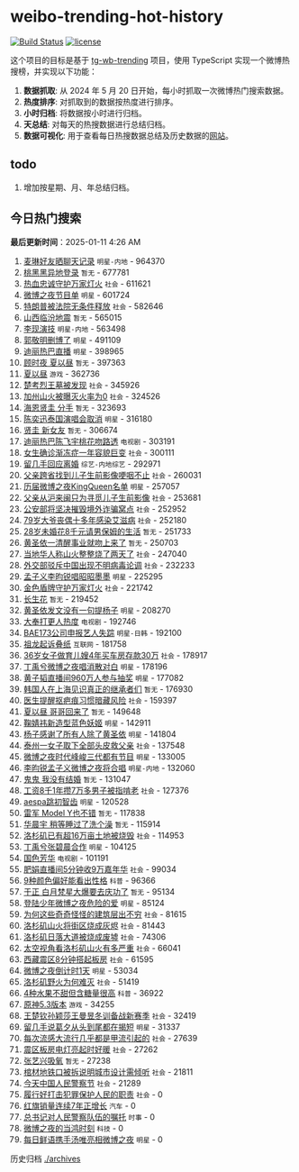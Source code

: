 # weibo-trending-hot-history

[![Build Status](https://github.com/lxw15337674/weibo-trending-hot-history/actions/workflows/nodejs.yml/badge.svg)](https://github.com/lxw15337674/weibo-trending-hot-history/actions)
[![license](https://img.shields.io/github/license/lxw15337674/weibo-trending-hot-history)](https://github.com/lxw15337674/weibo-trending-hot-history/blob/master/LICENSE)


这个项目的目标是基于 [tg-wb-trending](https://github.com/xiadd/tg-wb-trending) 项目，使用 TypeScript 实现一个微博热搜榜，并实现以下功能：

1. **数据抓取**: 从 2024 年 5 月 20 日开始，每小时抓取一次微博热门搜索数据。
2. **热度排序**: 对抓取到的数据按热度进行排序。
3. **小时归档**: 将数据按小时进行归档。
4. **天总结**: 对每天的热搜数据进行总结归档。
5. **数据可视化**: 用于查看每日热搜数据总结及历史数据的[网站](https://weibo-trending-hot-history.vercel.app/)。

## todo

1. 增加按星期、月、年总结归档。



## 今日热门搜索















































































































































































































































































































































































































































































































































































































































































































































































































































































































































































































































































































































































































































































































































































































































































































































































































































































































































































































































































































































































































































































































































































































































































































































































































































































































































































































































































































































































































































































































































































































































































































































































































































































































































































































































































































































































































































































































































































































































































































































































































































































































































































































































































































































































































































































































































































































































































































































































































































































































































































































































































































































































































































































































































































































































































































































<!-- BEGIN -->

**最后更新时间**：2025-01-11 4:26 AM
1. [麦琳好友晒聊天记录](https://m.weibo.cn/search?containerid=100103type%3D1%26t%3D10%26q%3D%23%E9%BA%A6%E7%90%B3%E5%A5%BD%E5%8F%8B%E6%99%92%E8%81%8A%E5%A4%A9%E8%AE%B0%E5%BD%95%23&stream_entry_id=31&isnewpage=1&extparam=seat%3D1%26dgr%3D0%26band_rank%3D1%26pos%3D0%26stream_entry_id%3D31%26c_type%3D31%26lcate%3D5001%26filter_type%3Drealtimehot%26cate%3D5001%26flag%3D2%26realpos%3D1%26q%3D%2523%25E9%25BA%25A6%25E7%2590%25B3%25E5%25A5%25BD%25E5%258F%258B%25E6%2599%2592%25E8%2581%258A%25E5%25A4%25A9%25E8%25AE%25B0%25E5%25BD%2595%2523%26display_time%3D1736526626%26pre_seqid%3D1736526626864063314676) `明星-内地` - 964370
2. [桃黑黑异地登录](https://m.weibo.cn/search?containerid=100103type%3D1%26t%3D10%26q%3D%E6%A1%83%E9%BB%91%E9%BB%91%E5%BC%82%E5%9C%B0%E7%99%BB%E5%BD%95&stream_entry_id=31&isnewpage=1&extparam=seat%3D1%26dgr%3D0%26band_rank%3D2%26pos%3D1%26stream_entry_id%3D31%26c_type%3D31%26lcate%3D5001%26filter_type%3Drealtimehot%26cate%3D5001%26flag%3D1%26realpos%3D2%26q%3D%25E6%25A1%2583%25E9%25BB%2591%25E9%25BB%2591%25E5%25BC%2582%25E5%259C%25B0%25E7%2599%25BB%25E5%25BD%2595%26display_time%3D1736526626%26pre_seqid%3D1736526626864063314676) `暂无` - 677781
3. [热血忠诚守护万家灯火](https://m.weibo.cn/search?containerid=100103type%3D1%26t%3D10%26q%3D%23%E7%83%AD%E8%A1%80%E5%BF%A0%E8%AF%9A%E5%AE%88%E6%8A%A4%E4%B8%87%E5%AE%B6%E7%81%AF%E7%81%AB%23&stream_entry_id=31&isnewpage=1&extparam=seat%3D1%26dgr%3D0%26band_rank%3D3%26pos%3D2%26stream_entry_id%3D31%26c_type%3D31%26lcate%3D5001%26filter_type%3Drealtimehot%26cate%3D5001%26flag%3D0%26realpos%3D3%26q%3D%2523%25E7%2583%25AD%25E8%25A1%2580%25E5%25BF%25A0%25E8%25AF%259A%25E5%25AE%2588%25E6%258A%25A4%25E4%25B8%2587%25E5%25AE%25B6%25E7%2581%25AF%25E7%2581%25AB%2523%26display_time%3D1736526626%26pre_seqid%3D1736526626864063314676) `社会` - 611621
4. [微博之夜节目单](https://m.weibo.cn/search?containerid=100103type%3D1%26t%3D10%26q%3D%23%E5%BE%AE%E5%8D%9A%E4%B9%8B%E5%A4%9C%E8%8A%82%E7%9B%AE%E5%8D%95%23&stream_entry_id=31&isnewpage=1&extparam=seat%3D1%26dgr%3D0%26band_rank%3D4%26pos%3D3%26stream_entry_id%3D31%26c_type%3D31%26lcate%3D5001%26filter_type%3Drealtimehot%26cate%3D5001%26flag%3D2%26realpos%3D4%26q%3D%2523%25E5%25BE%25AE%25E5%258D%259A%25E4%25B9%258B%25E5%25A4%259C%25E8%258A%2582%25E7%259B%25AE%25E5%258D%2595%2523%26display_time%3D1736526626%26pre_seqid%3D1736526626864063314676) `明星` - 601724
5. [特朗普被法院无条件释放](https://m.weibo.cn/search?containerid=100103type%3D1%26t%3D10%26q%3D%23%E7%89%B9%E6%9C%97%E6%99%AE%E8%A2%AB%E6%B3%95%E9%99%A2%E6%97%A0%E6%9D%A1%E4%BB%B6%E9%87%8A%E6%94%BE%23&stream_entry_id=31&isnewpage=1&extparam=seat%3D1%26dgr%3D0%26band_rank%3D5%26pos%3D4%26stream_entry_id%3D31%26c_type%3D31%26lcate%3D5001%26filter_type%3Drealtimehot%26cate%3D5001%26flag%3D1%26realpos%3D5%26q%3D%2523%25E7%2589%25B9%25E6%259C%2597%25E6%2599%25AE%25E8%25A2%25AB%25E6%25B3%2595%25E9%2599%25A2%25E6%2597%25A0%25E6%259D%25A1%25E4%25BB%25B6%25E9%2587%258A%25E6%2594%25BE%2523%26display_time%3D1736526626%26pre_seqid%3D1736526626864063314676) `社会` - 582646
6. [山西临汾地震](https://m.weibo.cn/search?containerid=100103type%3D1%26t%3D10%26q%3D%23%E5%B1%B1%E8%A5%BF%E4%B8%B4%E6%B1%BE%E5%9C%B0%E9%9C%87%23&stream_entry_id=31&isnewpage=1&extparam=seat%3D1%26dgr%3D0%26band_rank%3D6%26pos%3D5%26stream_entry_id%3D31%26c_type%3D31%26lcate%3D5001%26filter_type%3Drealtimehot%26cate%3D5001%26flag%3D2%26realpos%3D6%26q%3D%2523%25E5%25B1%25B1%25E8%25A5%25BF%25E4%25B8%25B4%25E6%25B1%25BE%25E5%259C%25B0%25E9%259C%2587%2523%26display_time%3D1736526626%26pre_seqid%3D1736526626864063314676) `暂无` - 565015
7. [李现演技](https://m.weibo.cn/search?containerid=100103type%3D1%26t%3D10%26q%3D%E6%9D%8E%E7%8E%B0%E6%BC%94%E6%8A%80&stream_entry_id=31&isnewpage=1&extparam=seat%3D1%26dgr%3D0%26band_rank%3D7%26pos%3D7%26stream_entry_id%3D31%26c_type%3D31%26lcate%3D5001%26filter_type%3Drealtimehot%26cate%3D5001%26flag%3D1%26realpos%3D7%26q%3D%25E6%259D%258E%25E7%258E%25B0%25E6%25BC%2594%25E6%258A%2580%26display_time%3D1736526626%26pre_seqid%3D1736526626864063314676) `明星-内地` - 563498
8. [郭敬明删博了](https://m.weibo.cn/search?containerid=100103type%3D1%26t%3D10%26q%3D%23%E9%83%AD%E6%95%AC%E6%98%8E%E5%88%A0%E5%8D%9A%E4%BA%86%23&stream_entry_id=31&isnewpage=1&extparam=seat%3D1%26dgr%3D0%26band_rank%3D8%26pos%3D8%26stream_entry_id%3D31%26c_type%3D31%26lcate%3D5001%26filter_type%3Drealtimehot%26cate%3D5001%26flag%3D2%26realpos%3D8%26q%3D%2523%25E9%2583%25AD%25E6%2595%25AC%25E6%2598%258E%25E5%2588%25A0%25E5%258D%259A%25E4%25BA%2586%2523%26display_time%3D1736526626%26pre_seqid%3D1736526626864063314676) `明星` - 491109
9. [迪丽热巴直播](https://m.weibo.cn/search?containerid=100103type%3D1%26t%3D10%26q%3D%23%E8%BF%AA%E4%B8%BD%E7%83%AD%E5%B7%B4%E7%9B%B4%E6%92%AD%23&stream_entry_id=31&isnewpage=1&extparam=seat%3D1%26dgr%3D0%26band_rank%3D23%26pos%3D23%26stream_entry_id%3D31%26c_type%3D31%26lcate%3D5001%26filter_type%3Drealtimehot%26cate%3D5001%26flag%3D1%26realpos%3D23%26q%3D%2523%25E8%25BF%25AA%25E4%25B8%25BD%25E7%2583%25AD%25E5%25B7%25B4%25E7%259B%25B4%25E6%2592%25AD%2523%26display_time%3D1736526626%26pre_seqid%3D1736526626864063314676) `明星` - 398965
10. [顾时夜 夏以昼](https://m.weibo.cn/search?containerid=100103type%3D1%26t%3D10%26q%3D%E9%A1%BE%E6%97%B6%E5%A4%9C+%E5%A4%8F%E4%BB%A5%E6%98%BC&stream_entry_id=31&isnewpage=1&extparam=seat%3D1%26dgr%3D0%26band_rank%3D9%26pos%3D9%26stream_entry_id%3D31%26c_type%3D31%26lcate%3D5001%26filter_type%3Drealtimehot%26cate%3D5001%26flag%3D1%26realpos%3D9%26q%3D%25E9%25A1%25BE%25E6%2597%25B6%25E5%25A4%259C%2520%25E5%25A4%258F%25E4%25BB%25A5%25E6%2598%25BC%26display_time%3D1736526626%26pre_seqid%3D1736526626864063314676) `暂无` - 397363
11. [夏以昼](https://m.weibo.cn/search?containerid=100103type%3D1%26t%3D10%26q%3D%E5%A4%8F%E4%BB%A5%E6%98%BC&stream_entry_id=31&isnewpage=1&extparam=seat%3D1%26dgr%3D0%26stream_entry_id%3D31%26flag%3D1%26filter_type%3Drealtimehot%26band_rank%3D9%26realpos%3D9%26lcate%3D5001%26c_type%3D31%26cate%3D5001%26pos%3D8%26q%3D%25E5%25A4%258F%25E4%25BB%25A5%25E6%2598%25BC%26display_time%3D1736529684%26pre_seqid%3D1736529684160063011011) `游戏` - 362736
12. [楚考烈王墓被发现](https://m.weibo.cn/search?containerid=100103type%3D1%26t%3D10%26q%3D%23%E6%A5%9A%E8%80%83%E7%83%88%E7%8E%8B%E5%A2%93%E8%A2%AB%E5%8F%91%E7%8E%B0%23&stream_entry_id=31&isnewpage=1&extparam=seat%3D1%26dgr%3D0%26stream_entry_id%3D31%26flag%3D1%26filter_type%3Drealtimehot%26band_rank%3D5%26realpos%3D5%26lcate%3D5001%26c_type%3D31%26cate%3D5001%26pos%3D4%26q%3D%2523%25E6%25A5%259A%25E8%2580%2583%25E7%2583%2588%25E7%258E%258B%25E5%25A2%2593%25E8%25A2%25AB%25E5%258F%2591%25E7%258E%25B0%2523%26display_time%3D1736529684%26pre_seqid%3D1736529684160063011011) `社会` - 345926
13. [加州山火被曝灭火率为0](https://m.weibo.cn/search?containerid=100103type%3D1%26t%3D10%26q%3D%23%E5%8A%A0%E5%B7%9E%E5%B1%B1%E7%81%AB%E8%A2%AB%E6%9B%9D%E7%81%AD%E7%81%AB%E7%8E%87%E4%B8%BA0%23&stream_entry_id=31&isnewpage=1&extparam=seat%3D1%26dgr%3D0%26band_rank%3D10%26pos%3D10%26stream_entry_id%3D31%26c_type%3D31%26lcate%3D5001%26filter_type%3Drealtimehot%26cate%3D5001%26flag%3D0%26realpos%3D10%26q%3D%2523%25E5%258A%25A0%25E5%25B7%259E%25E5%25B1%25B1%25E7%2581%25AB%25E8%25A2%25AB%25E6%259B%259D%25E7%2581%25AD%25E7%2581%25AB%25E7%258E%2587%25E4%25B8%25BA0%2523%26display_time%3D1736526626%26pre_seqid%3D1736526626864063314676) `社会` - 324526
14. [海恩贤圭 分手](https://m.weibo.cn/search?containerid=100103type%3D1%26t%3D10%26q%3D%E6%B5%B7%E6%81%A9%E8%B4%A4%E5%9C%AD+%E5%88%86%E6%89%8B&stream_entry_id=31&isnewpage=1&extparam=seat%3D1%26dgr%3D0%26band_rank%3D11%26pos%3D11%26stream_entry_id%3D31%26c_type%3D31%26lcate%3D5001%26filter_type%3Drealtimehot%26cate%3D5001%26flag%3D0%26realpos%3D11%26q%3D%25E6%25B5%25B7%25E6%2581%25A9%25E8%25B4%25A4%25E5%259C%25AD%2520%25E5%2588%2586%25E6%2589%258B%26display_time%3D1736526626%26pre_seqid%3D1736526626864063314676) `暂无` - 323693
15. [陈奕迅泰国演唱会取消](https://m.weibo.cn/search?containerid=100103type%3D1%26t%3D10%26q%3D%23%E9%99%88%E5%A5%95%E8%BF%85%E6%B3%B0%E5%9B%BD%E6%BC%94%E5%94%B1%E4%BC%9A%E5%8F%96%E6%B6%88%23&stream_entry_id=31&isnewpage=1&extparam=seat%3D1%26dgr%3D0%26band_rank%3D12%26pos%3D12%26stream_entry_id%3D31%26c_type%3D31%26lcate%3D5001%26filter_type%3Drealtimehot%26cate%3D5001%26flag%3D0%26realpos%3D12%26q%3D%2523%25E9%2599%2588%25E5%25A5%2595%25E8%25BF%2585%25E6%25B3%25B0%25E5%259B%25BD%25E6%25BC%2594%25E5%2594%25B1%25E4%25BC%259A%25E5%258F%2596%25E6%25B6%2588%2523%26display_time%3D1736526626%26pre_seqid%3D1736526626864063314676) `明星` - 316180
16. [贤圭 新女友](https://m.weibo.cn/search?containerid=100103type%3D1%26t%3D10%26q%3D%E8%B4%A4%E5%9C%AD+%E6%96%B0%E5%A5%B3%E5%8F%8B&stream_entry_id=31&isnewpage=1&extparam=seat%3D1%26dgr%3D0%26band_rank%3D13%26pos%3D13%26stream_entry_id%3D31%26c_type%3D31%26lcate%3D5001%26filter_type%3Drealtimehot%26cate%3D5001%26flag%3D0%26realpos%3D13%26q%3D%25E8%25B4%25A4%25E5%259C%25AD%2520%25E6%2596%25B0%25E5%25A5%25B3%25E5%258F%258B%26display_time%3D1736526626%26pre_seqid%3D1736526626864063314676) `暂无` - 306674
17. [迪丽热巴陈飞宇桃花吻路透](https://m.weibo.cn/search?containerid=100103type%3D1%26t%3D10%26q%3D%23%E8%BF%AA%E4%B8%BD%E7%83%AD%E5%B7%B4%E9%99%88%E9%A3%9E%E5%AE%87%E6%A1%83%E8%8A%B1%E5%90%BB%E8%B7%AF%E9%80%8F%23&stream_entry_id=31&isnewpage=1&extparam=seat%3D1%26dgr%3D0%26band_rank%3D14%26pos%3D14%26stream_entry_id%3D31%26c_type%3D31%26lcate%3D5001%26filter_type%3Drealtimehot%26cate%3D5001%26flag%3D1%26realpos%3D14%26q%3D%2523%25E8%25BF%25AA%25E4%25B8%25BD%25E7%2583%25AD%25E5%25B7%25B4%25E9%2599%2588%25E9%25A3%259E%25E5%25AE%2587%25E6%25A1%2583%25E8%258A%25B1%25E5%2590%25BB%25E8%25B7%25AF%25E9%2580%258F%2523%26display_time%3D1736526626%26pre_seqid%3D1736526626864063314676) `电视剧` - 303191
18. [女生确诊渐冻症一年容貌巨变](https://m.weibo.cn/search?containerid=100103type%3D1%26t%3D10%26q%3D%23%E5%A5%B3%E7%94%9F%E7%A1%AE%E8%AF%8A%E6%B8%90%E5%86%BB%E7%97%87%E4%B8%80%E5%B9%B4%E5%AE%B9%E8%B2%8C%E5%B7%A8%E5%8F%98%23&stream_entry_id=31&isnewpage=1&extparam=seat%3D1%26dgr%3D0%26band_rank%3D15%26pos%3D15%26stream_entry_id%3D31%26c_type%3D31%26lcate%3D5001%26filter_type%3Drealtimehot%26cate%3D5001%26flag%3D0%26realpos%3D15%26q%3D%2523%25E5%25A5%25B3%25E7%2594%259F%25E7%25A1%25AE%25E8%25AF%258A%25E6%25B8%2590%25E5%2586%25BB%25E7%2597%2587%25E4%25B8%2580%25E5%25B9%25B4%25E5%25AE%25B9%25E8%25B2%258C%25E5%25B7%25A8%25E5%258F%2598%2523%26display_time%3D1736526626%26pre_seqid%3D1736526626864063314676) `社会` - 300111
19. [留几手回应离婚](https://m.weibo.cn/search?containerid=100103type%3D1%26t%3D10%26q%3D%23%E7%95%99%E5%87%A0%E6%89%8B%E5%9B%9E%E5%BA%94%E7%A6%BB%E5%A9%9A%23&stream_entry_id=31&isnewpage=1&extparam=seat%3D1%26dgr%3D0%26band_rank%3D16%26pos%3D16%26stream_entry_id%3D31%26c_type%3D31%26lcate%3D5001%26filter_type%3Drealtimehot%26cate%3D5001%26flag%3D2%26realpos%3D16%26q%3D%2523%25E7%2595%2599%25E5%2587%25A0%25E6%2589%258B%25E5%259B%259E%25E5%25BA%2594%25E7%25A6%25BB%25E5%25A9%259A%2523%26display_time%3D1736526626%26pre_seqid%3D1736526626864063314676) `综艺-内地综艺` - 292971
20. [父亲跨省找到儿子生前影像哽咽不止](https://m.weibo.cn/search?containerid=100103type%3D1%26t%3D10%26q%3D%23%E7%88%B6%E4%BA%B2%E8%B7%A8%E7%9C%81%E6%89%BE%E5%88%B0%E5%84%BF%E5%AD%90%E7%94%9F%E5%89%8D%E5%BD%B1%E5%83%8F%E5%93%BD%E5%92%BD%E4%B8%8D%E6%AD%A2%23&stream_entry_id=31&isnewpage=1&extparam=seat%3D1%26dgr%3D0%26band_rank%3D17%26pos%3D17%26stream_entry_id%3D31%26c_type%3D31%26lcate%3D5001%26filter_type%3Drealtimehot%26cate%3D5001%26flag%3D0%26realpos%3D17%26q%3D%2523%25E7%2588%25B6%25E4%25BA%25B2%25E8%25B7%25A8%25E7%259C%2581%25E6%2589%25BE%25E5%2588%25B0%25E5%2584%25BF%25E5%25AD%2590%25E7%2594%259F%25E5%2589%258D%25E5%25BD%25B1%25E5%2583%258F%25E5%2593%25BD%25E5%2592%25BD%25E4%25B8%258D%25E6%25AD%25A2%2523%26display_time%3D1736526626%26pre_seqid%3D1736526626864063314676) `社会` - 260031
21. [历届微博之夜KingQueen名单](https://m.weibo.cn/search?containerid=100103type%3D1%26t%3D10%26q%3D%23%E5%8E%86%E5%B1%8A%E5%BE%AE%E5%8D%9A%E4%B9%8B%E5%A4%9CKingQueen%E5%90%8D%E5%8D%95%23&stream_entry_id=31&isnewpage=1&extparam=seat%3D1%26dgr%3D0%26band_rank%3D18%26pos%3D18%26stream_entry_id%3D31%26c_type%3D31%26lcate%3D5001%26filter_type%3Drealtimehot%26cate%3D5001%26flag%3D0%26realpos%3D18%26q%3D%2523%25E5%258E%2586%25E5%25B1%258A%25E5%25BE%25AE%25E5%258D%259A%25E4%25B9%258B%25E5%25A4%259CKingQueen%25E5%2590%258D%25E5%258D%2595%2523%26display_time%3D1736526626%26pre_seqid%3D1736526626864063314676) `明星` - 257057
22. [父亲从沪来闽只为寻觅儿子生前影像](https://m.weibo.cn/search?containerid=100103type%3D1%26t%3D10%26q%3D%23%E7%88%B6%E4%BA%B2%E4%BB%8E%E6%B2%AA%E6%9D%A5%E9%97%BD%E5%8F%AA%E4%B8%BA%E5%AF%BB%E8%A7%85%E5%84%BF%E5%AD%90%E7%94%9F%E5%89%8D%E5%BD%B1%E5%83%8F%23&stream_entry_id=31&isnewpage=1&extparam=seat%3D1%26dgr%3D0%26band_rank%3D19%26pos%3D19%26stream_entry_id%3D31%26c_type%3D31%26lcate%3D5001%26filter_type%3Drealtimehot%26cate%3D5001%26flag%3D1%26realpos%3D19%26q%3D%2523%25E7%2588%25B6%25E4%25BA%25B2%25E4%25BB%258E%25E6%25B2%25AA%25E6%259D%25A5%25E9%2597%25BD%25E5%258F%25AA%25E4%25B8%25BA%25E5%25AF%25BB%25E8%25A7%2585%25E5%2584%25BF%25E5%25AD%2590%25E7%2594%259F%25E5%2589%258D%25E5%25BD%25B1%25E5%2583%258F%2523%26display_time%3D1736526626%26pre_seqid%3D1736526626864063314676) `社会` - 253681
23. [公安部将坚决摧毁境外诈骗窝点](https://m.weibo.cn/search?containerid=100103type%3D1%26t%3D10%26q%3D%23%E5%85%AC%E5%AE%89%E9%83%A8%E5%B0%86%E5%9D%9A%E5%86%B3%E6%91%A7%E6%AF%81%E5%A2%83%E5%A4%96%E8%AF%88%E9%AA%97%E7%AA%9D%E7%82%B9%23&stream_entry_id=31&isnewpage=1&extparam=seat%3D1%26dgr%3D0%26band_rank%3D20%26pos%3D20%26stream_entry_id%3D31%26c_type%3D31%26lcate%3D5001%26filter_type%3Drealtimehot%26cate%3D5001%26flag%3D0%26realpos%3D20%26q%3D%2523%25E5%2585%25AC%25E5%25AE%2589%25E9%2583%25A8%25E5%25B0%2586%25E5%259D%259A%25E5%2586%25B3%25E6%2591%25A7%25E6%25AF%2581%25E5%25A2%2583%25E5%25A4%2596%25E8%25AF%2588%25E9%25AA%2597%25E7%25AA%259D%25E7%2582%25B9%2523%26display_time%3D1736526626%26pre_seqid%3D1736526626864063314676) `社会` - 252952
24. [79岁大爷丧偶十多年感染艾滋病](https://m.weibo.cn/search?containerid=100103type%3D1%26t%3D10%26q%3D%2379%E5%B2%81%E5%A4%A7%E7%88%B7%E4%B8%A7%E5%81%B6%E5%8D%81%E5%A4%9A%E5%B9%B4%E6%84%9F%E6%9F%93%E8%89%BE%E6%BB%8B%E7%97%85%23&stream_entry_id=31&isnewpage=1&extparam=seat%3D1%26dgr%3D0%26band_rank%3D21%26pos%3D21%26stream_entry_id%3D31%26c_type%3D31%26lcate%3D5001%26filter_type%3Drealtimehot%26cate%3D5001%26flag%3D1%26realpos%3D21%26q%3D%252379%25E5%25B2%2581%25E5%25A4%25A7%25E7%2588%25B7%25E4%25B8%25A7%25E5%2581%25B6%25E5%258D%2581%25E5%25A4%259A%25E5%25B9%25B4%25E6%2584%259F%25E6%259F%2593%25E8%2589%25BE%25E6%25BB%258B%25E7%2597%2585%2523%26display_time%3D1736526626%26pre_seqid%3D1736526626864063314676) `社会` - 252180
25. [28岁未婚花8千元请男保姆的生活](https://m.weibo.cn/search?containerid=100103type%3D1%26t%3D10%26q%3D28%E5%B2%81%E6%9C%AA%E5%A9%9A%E8%8A%B18%E5%8D%83%E5%85%83%E8%AF%B7%E7%94%B7%E4%BF%9D%E5%A7%86%E7%9A%84%E7%94%9F%E6%B4%BB&stream_entry_id=31&isnewpage=1&extparam=seat%3D1%26dgr%3D0%26band_rank%3D22%26pos%3D22%26stream_entry_id%3D31%26c_type%3D31%26lcate%3D5001%26filter_type%3Drealtimehot%26cate%3D5001%26flag%3D1%26realpos%3D22%26q%3D28%25E5%25B2%2581%25E6%259C%25AA%25E5%25A9%259A%25E8%258A%25B18%25E5%258D%2583%25E5%2585%2583%25E8%25AF%25B7%25E7%2594%25B7%25E4%25BF%259D%25E5%25A7%2586%25E7%259A%2584%25E7%2594%259F%25E6%25B4%25BB%26display_time%3D1736526626%26pre_seqid%3D1736526626864063314676) `暂无` - 251733
26. [黄圣依一清醒事业就吻上来了](https://m.weibo.cn/search?containerid=100103type%3D1%26t%3D10%26q%3D%E9%BB%84%E5%9C%A3%E4%BE%9D%E4%B8%80%E6%B8%85%E9%86%92%E4%BA%8B%E4%B8%9A%E5%B0%B1%E5%90%BB%E4%B8%8A%E6%9D%A5%E4%BA%86&stream_entry_id=31&isnewpage=1&extparam=seat%3D1%26dgr%3D0%26band_rank%3D24%26pos%3D24%26stream_entry_id%3D31%26c_type%3D31%26lcate%3D5001%26filter_type%3Drealtimehot%26cate%3D5001%26flag%3D0%26realpos%3D24%26q%3D%25E9%25BB%2584%25E5%259C%25A3%25E4%25BE%259D%25E4%25B8%2580%25E6%25B8%2585%25E9%2586%2592%25E4%25BA%258B%25E4%25B8%259A%25E5%25B0%25B1%25E5%2590%25BB%25E4%25B8%258A%25E6%259D%25A5%25E4%25BA%2586%26display_time%3D1736526626%26pre_seqid%3D1736526626864063314676) `暂无` - 250703
27. [当地华人称山火整整烧了两天了](https://m.weibo.cn/search?containerid=100103type%3D1%26t%3D10%26q%3D%23%E5%BD%93%E5%9C%B0%E5%8D%8E%E4%BA%BA%E7%A7%B0%E5%B1%B1%E7%81%AB%E6%95%B4%E6%95%B4%E7%83%A7%E4%BA%86%E4%B8%A4%E5%A4%A9%E4%BA%86%23&stream_entry_id=31&isnewpage=1&extparam=seat%3D1%26dgr%3D0%26stream_entry_id%3D31%26flag%3D1%26filter_type%3Drealtimehot%26band_rank%3D10%26realpos%3D10%26lcate%3D5001%26c_type%3D31%26cate%3D5001%26pos%3D9%26q%3D%2523%25E5%25BD%2593%25E5%259C%25B0%25E5%258D%258E%25E4%25BA%25BA%25E7%25A7%25B0%25E5%25B1%25B1%25E7%2581%25AB%25E6%2595%25B4%25E6%2595%25B4%25E7%2583%25A7%25E4%25BA%2586%25E4%25B8%25A4%25E5%25A4%25A9%25E4%25BA%2586%2523%26display_time%3D1736529684%26pre_seqid%3D1736529684160063011011) `社会` - 247040
28. [外交部驳斥中国出现不明病毒论调](https://m.weibo.cn/search?containerid=100103type%3D1%26t%3D10%26q%3D%23%E5%A4%96%E4%BA%A4%E9%83%A8%E9%A9%B3%E6%96%A5%E4%B8%AD%E5%9B%BD%E5%87%BA%E7%8E%B0%E4%B8%8D%E6%98%8E%E7%97%85%E6%AF%92%E8%AE%BA%E8%B0%83%23&stream_entry_id=31&isnewpage=1&extparam=seat%3D1%26dgr%3D0%26band_rank%3D25%26pos%3D25%26stream_entry_id%3D31%26c_type%3D31%26lcate%3D5001%26filter_type%3Drealtimehot%26cate%3D5001%26flag%3D0%26realpos%3D25%26q%3D%2523%25E5%25A4%2596%25E4%25BA%25A4%25E9%2583%25A8%25E9%25A9%25B3%25E6%2596%25A5%25E4%25B8%25AD%25E5%259B%25BD%25E5%2587%25BA%25E7%258E%25B0%25E4%25B8%258D%25E6%2598%258E%25E7%2597%2585%25E6%25AF%2592%25E8%25AE%25BA%25E8%25B0%2583%2523%26display_time%3D1736526626%26pre_seqid%3D1736526626864063314676) `社会` - 232233
29. [孟子义李昀锐唱昭昭墨墨](https://m.weibo.cn/search?containerid=100103type%3D1%26t%3D10%26q%3D%23%E5%AD%9F%E5%AD%90%E4%B9%89%E6%9D%8E%E6%98%80%E9%94%90%E5%94%B1%E6%98%AD%E6%98%AD%E5%A2%A8%E5%A2%A8%23&stream_entry_id=31&isnewpage=1&extparam=seat%3D1%26dgr%3D0%26band_rank%3D26%26pos%3D26%26stream_entry_id%3D31%26c_type%3D31%26lcate%3D5001%26filter_type%3Drealtimehot%26cate%3D5001%26flag%3D0%26realpos%3D26%26q%3D%2523%25E5%25AD%259F%25E5%25AD%2590%25E4%25B9%2589%25E6%259D%258E%25E6%2598%2580%25E9%2594%2590%25E5%2594%25B1%25E6%2598%25AD%25E6%2598%25AD%25E5%25A2%25A8%25E5%25A2%25A8%2523%26display_time%3D1736526626%26pre_seqid%3D1736526626864063314676) `明星` - 225295
30. [金色盾牌守护万家灯火](https://m.weibo.cn/search?containerid=100103type%3D1%26t%3D10%26q%3D%23%E9%87%91%E8%89%B2%E7%9B%BE%E7%89%8C%E5%AE%88%E6%8A%A4%E4%B8%87%E5%AE%B6%E7%81%AF%E7%81%AB%23&stream_entry_id=31&isnewpage=1&extparam=seat%3D1%26dgr%3D0%26band_rank%3D27%26pos%3D27%26stream_entry_id%3D31%26c_type%3D31%26lcate%3D5001%26filter_type%3Drealtimehot%26cate%3D5001%26flag%3D1%26realpos%3D27%26q%3D%2523%25E9%2587%2591%25E8%2589%25B2%25E7%259B%25BE%25E7%2589%258C%25E5%25AE%2588%25E6%258A%25A4%25E4%25B8%2587%25E5%25AE%25B6%25E7%2581%25AF%25E7%2581%25AB%2523%26display_time%3D1736526626%26pre_seqid%3D1736526626864063314676) `社会` - 221742
31. [长生花](https://m.weibo.cn/search?containerid=100103type%3D1%26t%3D10%26q%3D%E9%95%BF%E7%94%9F%E8%8A%B1&stream_entry_id=31&isnewpage=1&extparam=seat%3D1%26dgr%3D0%26band_rank%3D28%26pos%3D28%26stream_entry_id%3D31%26c_type%3D31%26lcate%3D5001%26filter_type%3Drealtimehot%26cate%3D5001%26flag%3D1%26realpos%3D28%26q%3D%25E9%2595%25BF%25E7%2594%259F%25E8%258A%25B1%26display_time%3D1736526626%26pre_seqid%3D1736526626864063314676) `暂无` - 219452
32. [黄圣依发文没有一句提杨子](https://m.weibo.cn/search?containerid=100103type%3D1%26t%3D10%26q%3D%23%E9%BB%84%E5%9C%A3%E4%BE%9D%E5%8F%91%E6%96%87%E6%B2%A1%E6%9C%89%E4%B8%80%E5%8F%A5%E6%8F%90%E6%9D%A8%E5%AD%90%23&stream_entry_id=31&isnewpage=1&extparam=seat%3D1%26dgr%3D0%26band_rank%3D29%26pos%3D29%26stream_entry_id%3D31%26c_type%3D31%26lcate%3D5001%26filter_type%3Drealtimehot%26cate%3D5001%26flag%3D0%26realpos%3D29%26q%3D%2523%25E9%25BB%2584%25E5%259C%25A3%25E4%25BE%259D%25E5%258F%2591%25E6%2596%2587%25E6%25B2%25A1%25E6%259C%2589%25E4%25B8%2580%25E5%258F%25A5%25E6%258F%2590%25E6%259D%25A8%25E5%25AD%2590%2523%26display_time%3D1736526626%26pre_seqid%3D1736526626864063314676) `明星` - 208270
33. [大奉打更人热度](https://m.weibo.cn/search?containerid=100103type%3D1%26t%3D10%26q%3D%E5%A4%A7%E5%A5%89%E6%89%93%E6%9B%B4%E4%BA%BA%E7%83%AD%E5%BA%A6&stream_entry_id=31&isnewpage=1&extparam=seat%3D1%26dgr%3D0%26band_rank%3D30%26pos%3D30%26stream_entry_id%3D31%26c_type%3D31%26lcate%3D5001%26filter_type%3Drealtimehot%26cate%3D5001%26flag%3D1%26realpos%3D30%26q%3D%25E5%25A4%25A7%25E5%25A5%2589%25E6%2589%2593%25E6%259B%25B4%25E4%25BA%25BA%25E7%2583%25AD%25E5%25BA%25A6%26display_time%3D1736526626%26pre_seqid%3D1736526626864063314676) `电视剧` - 192746
34. [BAE173公司申报艺人失踪](https://m.weibo.cn/search?containerid=100103type%3D1%26t%3D10%26q%3D%23BAE173%E5%85%AC%E5%8F%B8%E7%94%B3%E6%8A%A5%E8%89%BA%E4%BA%BA%E5%A4%B1%E8%B8%AA%23&stream_entry_id=31&isnewpage=1&extparam=seat%3D1%26dgr%3D0%26band_rank%3D31%26pos%3D31%26stream_entry_id%3D31%26c_type%3D31%26lcate%3D5001%26filter_type%3Drealtimehot%26cate%3D5001%26flag%3D1%26realpos%3D31%26q%3D%2523BAE173%25E5%2585%25AC%25E5%258F%25B8%25E7%2594%25B3%25E6%258A%25A5%25E8%2589%25BA%25E4%25BA%25BA%25E5%25A4%25B1%25E8%25B8%25AA%2523%26display_time%3D1736526626%26pre_seqid%3D1736526626864063314676) `明星-日韩` - 192100
35. [祖龙起诉叠纸](https://m.weibo.cn/search?containerid=100103type%3D1%26t%3D10%26q%3D%23%E7%A5%96%E9%BE%99%E8%B5%B7%E8%AF%89%E5%8F%A0%E7%BA%B8%23&stream_entry_id=31&isnewpage=1&extparam=seat%3D1%26dgr%3D0%26band_rank%3D32%26pos%3D32%26stream_entry_id%3D31%26c_type%3D31%26lcate%3D5001%26filter_type%3Drealtimehot%26cate%3D5001%26flag%3D1%26realpos%3D32%26q%3D%2523%25E7%25A5%2596%25E9%25BE%2599%25E8%25B5%25B7%25E8%25AF%2589%25E5%258F%25A0%25E7%25BA%25B8%2523%26display_time%3D1736526626%26pre_seqid%3D1736526626864063314676) `互联网` - 181758
36. [36岁女子做育儿嫂4年买车房存款30万](https://m.weibo.cn/search?containerid=100103type%3D1%26t%3D10%26q%3D%2336%E5%B2%81%E5%A5%B3%E5%AD%90%E5%81%9A%E8%82%B2%E5%84%BF%E5%AB%824%E5%B9%B4%E4%B9%B0%E8%BD%A6%E6%88%BF%E5%AD%98%E6%AC%BE30%E4%B8%87%23&stream_entry_id=31&isnewpage=1&extparam=seat%3D1%26dgr%3D0%26stream_entry_id%3D31%26flag%3D1%26filter_type%3Drealtimehot%26band_rank%3D30%26realpos%3D30%26lcate%3D5001%26c_type%3D31%26cate%3D5001%26pos%3D29%26q%3D%252336%25E5%25B2%2581%25E5%25A5%25B3%25E5%25AD%2590%25E5%2581%259A%25E8%2582%25B2%25E5%2584%25BF%25E5%25AB%25824%25E5%25B9%25B4%25E4%25B9%25B0%25E8%25BD%25A6%25E6%2588%25BF%25E5%25AD%2598%25E6%25AC%25BE30%25E4%25B8%2587%2523%26display_time%3D1736529684%26pre_seqid%3D1736529684160063011011) `社会` - 178917
37. [丁禹兮微博之夜唱消散对白](https://m.weibo.cn/search?containerid=100103type%3D1%26t%3D10%26q%3D%23%E4%B8%81%E7%A6%B9%E5%85%AE%E5%BE%AE%E5%8D%9A%E4%B9%8B%E5%A4%9C%E5%94%B1%E6%B6%88%E6%95%A3%E5%AF%B9%E7%99%BD%23&stream_entry_id=31&isnewpage=1&extparam=seat%3D1%26dgr%3D0%26stream_entry_id%3D31%26flag%3D1%26filter_type%3Drealtimehot%26band_rank%3D21%26realpos%3D21%26lcate%3D5001%26c_type%3D31%26cate%3D5001%26pos%3D20%26q%3D%2523%25E4%25B8%2581%25E7%25A6%25B9%25E5%2585%25AE%25E5%25BE%25AE%25E5%258D%259A%25E4%25B9%258B%25E5%25A4%259C%25E5%2594%25B1%25E6%25B6%2588%25E6%2595%25A3%25E5%25AF%25B9%25E7%2599%25BD%2523%26display_time%3D1736529684%26pre_seqid%3D1736529684160063011011) `明星` - 178196
38. [黄子韬直播间960万人参与抽奖](https://m.weibo.cn/search?containerid=100103type%3D1%26t%3D10%26q%3D%23%E9%BB%84%E5%AD%90%E9%9F%AC%E7%9B%B4%E6%92%AD%E9%97%B4960%E4%B8%87%E4%BA%BA%E5%8F%82%E4%B8%8E%E6%8A%BD%E5%A5%96%23&stream_entry_id=31&isnewpage=1&extparam=seat%3D1%26dgr%3D0%26band_rank%3D46%26pos%3D46%26stream_entry_id%3D31%26c_type%3D31%26lcate%3D5001%26filter_type%3Drealtimehot%26cate%3D5001%26flag%3D1%26realpos%3D46%26q%3D%2523%25E9%25BB%2584%25E5%25AD%2590%25E9%259F%25AC%25E7%259B%25B4%25E6%2592%25AD%25E9%2597%25B4960%25E4%25B8%2587%25E4%25BA%25BA%25E5%258F%2582%25E4%25B8%258E%25E6%258A%25BD%25E5%25A5%2596%2523%26display_time%3D1736526626%26pre_seqid%3D1736526626864063314676) `明星` - 177082
39. [韩国人在上海见识真正的继承者们](https://m.weibo.cn/search?containerid=100103type%3D1%26t%3D10%26q%3D%E9%9F%A9%E5%9B%BD%E4%BA%BA%E5%9C%A8%E4%B8%8A%E6%B5%B7%E8%A7%81%E8%AF%86%E7%9C%9F%E6%AD%A3%E7%9A%84%E7%BB%A7%E6%89%BF%E8%80%85%E4%BB%AC&stream_entry_id=31&isnewpage=1&extparam=seat%3D1%26dgr%3D0%26band_rank%3D33%26pos%3D33%26stream_entry_id%3D31%26c_type%3D31%26lcate%3D5001%26filter_type%3Drealtimehot%26cate%3D5001%26flag%3D0%26realpos%3D33%26q%3D%25E9%259F%25A9%25E5%259B%25BD%25E4%25BA%25BA%25E5%259C%25A8%25E4%25B8%258A%25E6%25B5%25B7%25E8%25A7%2581%25E8%25AF%2586%25E7%259C%259F%25E6%25AD%25A3%25E7%259A%2584%25E7%25BB%25A7%25E6%2589%25BF%25E8%2580%2585%25E4%25BB%25AC%26display_time%3D1736526626%26pre_seqid%3D1736526626864063314676) `暂无` - 176930
40. [医生提醒抠疤痕习惯暗藏风险](https://m.weibo.cn/search?containerid=100103type%3D1%26t%3D10%26q%3D%23%E5%8C%BB%E7%94%9F%E6%8F%90%E9%86%92%E6%8A%A0%E7%96%A4%E7%97%95%E4%B9%A0%E6%83%AF%E6%9A%97%E8%97%8F%E9%A3%8E%E9%99%A9%23&stream_entry_id=31&isnewpage=1&extparam=seat%3D1%26dgr%3D0%26band_rank%3D34%26pos%3D34%26stream_entry_id%3D31%26c_type%3D31%26lcate%3D5001%26filter_type%3Drealtimehot%26cate%3D5001%26flag%3D0%26realpos%3D34%26q%3D%2523%25E5%258C%25BB%25E7%2594%259F%25E6%258F%2590%25E9%2586%2592%25E6%258A%25A0%25E7%2596%25A4%25E7%2597%2595%25E4%25B9%25A0%25E6%2583%25AF%25E6%259A%2597%25E8%2597%258F%25E9%25A3%258E%25E9%2599%25A9%2523%26display_time%3D1736526626%26pre_seqid%3D1736526626864063314676) `社会` - 159397
41. [夏以昼 哥哥回来了](https://m.weibo.cn/search?containerid=100103type%3D1%26t%3D10%26q%3D%E5%A4%8F%E4%BB%A5%E6%98%BC+%E5%93%A5%E5%93%A5%E5%9B%9E%E6%9D%A5%E4%BA%86&stream_entry_id=31&isnewpage=1&extparam=seat%3D1%26dgr%3D0%26band_rank%3D35%26pos%3D35%26stream_entry_id%3D31%26c_type%3D31%26lcate%3D5001%26filter_type%3Drealtimehot%26cate%3D5001%26flag%3D0%26realpos%3D35%26q%3D%25E5%25A4%258F%25E4%25BB%25A5%25E6%2598%25BC%2520%25E5%2593%25A5%25E5%2593%25A5%25E5%259B%259E%25E6%259D%25A5%25E4%25BA%2586%26display_time%3D1736526626%26pre_seqid%3D1736526626864063314676) `暂无` - 149648
42. [鞠婧祎新造型蓝色妖姬](https://m.weibo.cn/search?containerid=100103type%3D1%26t%3D10%26q%3D%23%E9%9E%A0%E5%A9%A7%E7%A5%8E%E6%96%B0%E9%80%A0%E5%9E%8B%E8%93%9D%E8%89%B2%E5%A6%96%E5%A7%AC%23&stream_entry_id=31&isnewpage=1&extparam=seat%3D1%26dgr%3D0%26band_rank%3D36%26pos%3D36%26stream_entry_id%3D31%26c_type%3D31%26lcate%3D5001%26filter_type%3Drealtimehot%26cate%3D5001%26flag%3D1%26realpos%3D36%26q%3D%2523%25E9%259E%25A0%25E5%25A9%25A7%25E7%25A5%258E%25E6%2596%25B0%25E9%2580%25A0%25E5%259E%258B%25E8%2593%259D%25E8%2589%25B2%25E5%25A6%2596%25E5%25A7%25AC%2523%26display_time%3D1736526626%26pre_seqid%3D1736526626864063314676) `明星` - 142911
43. [杨子感谢了所有人除了黄圣依](https://m.weibo.cn/search?containerid=100103type%3D1%26t%3D10%26q%3D%23%E6%9D%A8%E5%AD%90%E6%84%9F%E8%B0%A2%E4%BA%86%E6%89%80%E6%9C%89%E4%BA%BA%E9%99%A4%E4%BA%86%E9%BB%84%E5%9C%A3%E4%BE%9D%23&stream_entry_id=31&isnewpage=1&extparam=seat%3D1%26dgr%3D0%26band_rank%3D37%26pos%3D37%26stream_entry_id%3D31%26c_type%3D31%26lcate%3D5001%26filter_type%3Drealtimehot%26cate%3D5001%26flag%3D0%26realpos%3D37%26q%3D%2523%25E6%259D%25A8%25E5%25AD%2590%25E6%2584%259F%25E8%25B0%25A2%25E4%25BA%2586%25E6%2589%2580%25E6%259C%2589%25E4%25BA%25BA%25E9%2599%25A4%25E4%25BA%2586%25E9%25BB%2584%25E5%259C%25A3%25E4%25BE%259D%2523%26display_time%3D1736526626%26pre_seqid%3D1736526626864063314676) `明星` - 141804
44. [泰州一女子取下全部头皮救父亲](https://m.weibo.cn/search?containerid=100103type%3D1%26t%3D10%26q%3D%23%E6%B3%B0%E5%B7%9E%E4%B8%80%E5%A5%B3%E5%AD%90%E5%8F%96%E4%B8%8B%E5%85%A8%E9%83%A8%E5%A4%B4%E7%9A%AE%E6%95%91%E7%88%B6%E4%BA%B2%23&stream_entry_id=31&isnewpage=1&extparam=seat%3D1%26dgr%3D0%26band_rank%3D38%26pos%3D38%26stream_entry_id%3D31%26c_type%3D31%26lcate%3D5001%26filter_type%3Drealtimehot%26cate%3D5001%26flag%3D0%26realpos%3D38%26q%3D%2523%25E6%25B3%25B0%25E5%25B7%259E%25E4%25B8%2580%25E5%25A5%25B3%25E5%25AD%2590%25E5%258F%2596%25E4%25B8%258B%25E5%2585%25A8%25E9%2583%25A8%25E5%25A4%25B4%25E7%259A%25AE%25E6%2595%2591%25E7%2588%25B6%25E4%25BA%25B2%2523%26display_time%3D1736526626%26pre_seqid%3D1736526626864063314676) `社会` - 137548
45. [微博之夜时代峰峻三代都有节目](https://m.weibo.cn/search?containerid=100103type%3D1%26t%3D10%26q%3D%23%E5%BE%AE%E5%8D%9A%E4%B9%8B%E5%A4%9C%E6%97%B6%E4%BB%A3%E5%B3%B0%E5%B3%BB%E4%B8%89%E4%BB%A3%E9%83%BD%E6%9C%89%E8%8A%82%E7%9B%AE%23&stream_entry_id=31&isnewpage=1&extparam=seat%3D1%26dgr%3D0%26band_rank%3D39%26pos%3D39%26stream_entry_id%3D31%26c_type%3D31%26lcate%3D5001%26filter_type%3Drealtimehot%26cate%3D5001%26flag%3D1%26realpos%3D39%26q%3D%2523%25E5%25BE%25AE%25E5%258D%259A%25E4%25B9%258B%25E5%25A4%259C%25E6%2597%25B6%25E4%25BB%25A3%25E5%25B3%25B0%25E5%25B3%25BB%25E4%25B8%2589%25E4%25BB%25A3%25E9%2583%25BD%25E6%259C%2589%25E8%258A%2582%25E7%259B%25AE%2523%26display_time%3D1736526626%26pre_seqid%3D1736526626864063314676) `明星` - 133005
46. [李昀锐孟子义微博之夜将合唱](https://m.weibo.cn/search?containerid=100103type%3D1%26t%3D10%26q%3D%23%E6%9D%8E%E6%98%80%E9%94%90%E5%AD%9F%E5%AD%90%E4%B9%89%E5%BE%AE%E5%8D%9A%E4%B9%8B%E5%A4%9C%E5%B0%86%E5%90%88%E5%94%B1%23&stream_entry_id=31&isnewpage=1&extparam=seat%3D1%26dgr%3D0%26band_rank%3D40%26pos%3D40%26stream_entry_id%3D31%26c_type%3D31%26lcate%3D5001%26filter_type%3Drealtimehot%26cate%3D5001%26flag%3D1%26realpos%3D40%26q%3D%2523%25E6%259D%258E%25E6%2598%2580%25E9%2594%2590%25E5%25AD%259F%25E5%25AD%2590%25E4%25B9%2589%25E5%25BE%25AE%25E5%258D%259A%25E4%25B9%258B%25E5%25A4%259C%25E5%25B0%2586%25E5%2590%2588%25E5%2594%25B1%2523%26display_time%3D1736526626%26pre_seqid%3D1736526626864063314676) `明星-内地` - 132060
47. [鬼鬼 我没有结婚](https://m.weibo.cn/search?containerid=100103type%3D1%26t%3D10%26q%3D%E9%AC%BC%E9%AC%BC+%E6%88%91%E6%B2%A1%E6%9C%89%E7%BB%93%E5%A9%9A&stream_entry_id=31&isnewpage=1&extparam=seat%3D1%26dgr%3D0%26band_rank%3D41%26pos%3D41%26stream_entry_id%3D31%26c_type%3D31%26lcate%3D5001%26filter_type%3Drealtimehot%26cate%3D5001%26flag%3D0%26realpos%3D41%26q%3D%25E9%25AC%25BC%25E9%25AC%25BC%2520%25E6%2588%2591%25E6%25B2%25A1%25E6%259C%2589%25E7%25BB%2593%25E5%25A9%259A%26display_time%3D1736526626%26pre_seqid%3D1736526626864063314676) `暂无` - 131047
48. [工资8千1年攒7万多男子被指啃老](https://m.weibo.cn/search?containerid=100103type%3D1%26t%3D10%26q%3D%23%E5%B7%A5%E8%B5%848%E5%8D%831%E5%B9%B4%E6%94%927%E4%B8%87%E5%A4%9A%E7%94%B7%E5%AD%90%E8%A2%AB%E6%8C%87%E5%95%83%E8%80%81%23&stream_entry_id=31&isnewpage=1&extparam=seat%3D1%26dgr%3D0%26band_rank%3D42%26pos%3D42%26stream_entry_id%3D31%26c_type%3D31%26lcate%3D5001%26filter_type%3Drealtimehot%26cate%3D5001%26flag%3D0%26realpos%3D42%26q%3D%2523%25E5%25B7%25A5%25E8%25B5%25848%25E5%258D%25831%25E5%25B9%25B4%25E6%2594%25927%25E4%25B8%2587%25E5%25A4%259A%25E7%2594%25B7%25E5%25AD%2590%25E8%25A2%25AB%25E6%258C%2587%25E5%2595%2583%25E8%2580%2581%2523%26display_time%3D1736526626%26pre_seqid%3D1736526626864063314676) `社会` - 127376
49. [aespa跳初智齿](https://m.weibo.cn/search?containerid=100103type%3D1%26t%3D10%26q%3D%23aespa%E8%B7%B3%E5%88%9D%E6%99%BA%E9%BD%BF%23&stream_entry_id=31&isnewpage=1&extparam=seat%3D1%26dgr%3D0%26band_rank%3D43%26pos%3D43%26stream_entry_id%3D31%26c_type%3D31%26lcate%3D5001%26filter_type%3Drealtimehot%26cate%3D5001%26flag%3D0%26realpos%3D43%26q%3D%2523aespa%25E8%25B7%25B3%25E5%2588%259D%25E6%2599%25BA%25E9%25BD%25BF%2523%26display_time%3D1736526626%26pre_seqid%3D1736526626864063314676) `明星` - 120528
50. [雷军  Model Y也不错](https://m.weibo.cn/search?containerid=100103type%3D1%26t%3D10%26q%3D%E9%9B%B7%E5%86%9B++Model+Y%E4%B9%9F%E4%B8%8D%E9%94%99&stream_entry_id=31&isnewpage=1&extparam=seat%3D1%26dgr%3D0%26band_rank%3D44%26pos%3D44%26stream_entry_id%3D31%26c_type%3D31%26lcate%3D5001%26filter_type%3Drealtimehot%26cate%3D5001%26flag%3D0%26realpos%3D44%26q%3D%25E9%259B%25B7%25E5%2586%259B%2520%2520Model%2520Y%25E4%25B9%259F%25E4%25B8%258D%25E9%2594%2599%26display_time%3D1736526626%26pre_seqid%3D1736526626864063314676) `暂无` - 117838
51. [华晨宇 稍等睡过了洗个澡](https://m.weibo.cn/search?containerid=100103type%3D1%26t%3D10%26q%3D%E5%8D%8E%E6%99%A8%E5%AE%87+%E7%A8%8D%E7%AD%89%E7%9D%A1%E8%BF%87%E4%BA%86%E6%B4%97%E4%B8%AA%E6%BE%A1&stream_entry_id=31&isnewpage=1&extparam=seat%3D1%26dgr%3D0%26band_rank%3D45%26pos%3D45%26stream_entry_id%3D31%26c_type%3D31%26lcate%3D5001%26filter_type%3Drealtimehot%26cate%3D5001%26flag%3D0%26realpos%3D45%26q%3D%25E5%258D%258E%25E6%2599%25A8%25E5%25AE%2587%2520%25E7%25A8%258D%25E7%25AD%2589%25E7%259D%25A1%25E8%25BF%2587%25E4%25BA%2586%25E6%25B4%2597%25E4%25B8%25AA%25E6%25BE%25A1%26display_time%3D1736526626%26pre_seqid%3D1736526626864063314676) `暂无` - 115914
52. [洛杉矶已有超16万亩土地被烧毁](https://m.weibo.cn/search?containerid=100103type%3D1%26t%3D10%26q%3D%23%E6%B4%9B%E6%9D%89%E7%9F%B6%E5%B7%B2%E6%9C%89%E8%B6%8516%E4%B8%87%E4%BA%A9%E5%9C%9F%E5%9C%B0%E8%A2%AB%E7%83%A7%E6%AF%81%23&stream_entry_id=31&isnewpage=1&extparam=seat%3D1%26flag%3D1%26c_type%3D31%26realpos%3D10%26cate%3D5001%26filter_type%3Drealtimehot%26lcate%3D5001%26q%3D%2523%25E6%25B4%259B%25E6%259D%2589%25E7%259F%25B6%25E5%25B7%25B2%25E6%259C%2589%25E8%25B6%258516%25E4%25B8%2587%25E4%25BA%25A9%25E5%259C%259F%25E5%259C%25B0%25E8%25A2%25AB%25E7%2583%25A7%25E6%25AF%2581%2523%26dgr%3D0%26pos%3D9%26band_rank%3D10%26stream_entry_id%3D31%26display_time%3D1736533959%26pre_seqid%3D17365339595250620192135) `社会` - 114953
53. [丁禹兮张碧晨合作](https://m.weibo.cn/search?containerid=100103type%3D1%26t%3D10%26q%3D%23%E4%B8%81%E7%A6%B9%E5%85%AE%E5%BC%A0%E7%A2%A7%E6%99%A8%E5%90%88%E4%BD%9C%23&stream_entry_id=31&isnewpage=1&extparam=seat%3D1%26dgr%3D0%26band_rank%3D47%26pos%3D47%26stream_entry_id%3D31%26c_type%3D31%26lcate%3D5001%26filter_type%3Drealtimehot%26cate%3D5001%26flag%3D1%26realpos%3D47%26q%3D%2523%25E4%25B8%2581%25E7%25A6%25B9%25E5%2585%25AE%25E5%25BC%25A0%25E7%25A2%25A7%25E6%2599%25A8%25E5%2590%2588%25E4%25BD%259C%2523%26display_time%3D1736526626%26pre_seqid%3D1736526626864063314676) `明星` - 104125
54. [国色芳华](https://m.weibo.cn/search?containerid=100103type%3D1%26t%3D10%26q%3D%E5%9B%BD%E8%89%B2%E8%8A%B3%E5%8D%8E&stream_entry_id=31&isnewpage=1&extparam=seat%3D1%26dgr%3D0%26band_rank%3D48%26pos%3D48%26stream_entry_id%3D31%26c_type%3D31%26lcate%3D5001%26filter_type%3Drealtimehot%26cate%3D5001%26flag%3D0%26realpos%3D48%26q%3D%25E5%259B%25BD%25E8%2589%25B2%25E8%258A%25B3%25E5%258D%258E%26display_time%3D1736526626%26pre_seqid%3D1736526626864063314676) `电视剧` - 101191
55. [肥娟直播间5分钟收9万嘉年华](https://m.weibo.cn/search?containerid=100103type%3D1%26t%3D10%26q%3D%23%E8%82%A5%E5%A8%9F%E7%9B%B4%E6%92%AD%E9%97%B45%E5%88%86%E9%92%9F%E6%94%B69%E4%B8%87%E5%98%89%E5%B9%B4%E5%8D%8E%23&stream_entry_id=31&isnewpage=1&extparam=seat%3D1%26dgr%3D0%26band_rank%3D49%26pos%3D49%26stream_entry_id%3D31%26c_type%3D31%26lcate%3D5001%26filter_type%3Drealtimehot%26cate%3D5001%26flag%3D0%26realpos%3D49%26q%3D%2523%25E8%2582%25A5%25E5%25A8%259F%25E7%259B%25B4%25E6%2592%25AD%25E9%2597%25B45%25E5%2588%2586%25E9%2592%259F%25E6%2594%25B69%25E4%25B8%2587%25E5%2598%2589%25E5%25B9%25B4%25E5%258D%258E%2523%26display_time%3D1736526626%26pre_seqid%3D1736526626864063314676) `社会` - 99034
56. [9种颜色偏好能看出性格](https://m.weibo.cn/search?containerid=100103type%3D1%26t%3D10%26q%3D%239%E7%A7%8D%E9%A2%9C%E8%89%B2%E5%81%8F%E5%A5%BD%E8%83%BD%E7%9C%8B%E5%87%BA%E6%80%A7%E6%A0%BC%23&stream_entry_id=31&isnewpage=1&extparam=seat%3D1%26dgr%3D0%26stream_entry_id%3D31%26flag%3D1%26filter_type%3Drealtimehot%26band_rank%3D35%26realpos%3D35%26lcate%3D5001%26c_type%3D31%26cate%3D5001%26pos%3D34%26q%3D%25239%25E7%25A7%258D%25E9%25A2%259C%25E8%2589%25B2%25E5%2581%258F%25E5%25A5%25BD%25E8%2583%25BD%25E7%259C%258B%25E5%2587%25BA%25E6%2580%25A7%25E6%25A0%25BC%2523%26display_time%3D1736529684%26pre_seqid%3D1736529684160063011011) `科普` - 96366
57. [于正 白月梵星大爆要去庆功了](https://m.weibo.cn/search?containerid=100103type%3D1%26t%3D10%26q%3D%E4%BA%8E%E6%AD%A3+%E7%99%BD%E6%9C%88%E6%A2%B5%E6%98%9F%E5%A4%A7%E7%88%86%E8%A6%81%E5%8E%BB%E5%BA%86%E5%8A%9F%E4%BA%86&stream_entry_id=31&isnewpage=1&extparam=seat%3D1%26dgr%3D0%26band_rank%3D50%26pos%3D50%26stream_entry_id%3D31%26c_type%3D31%26lcate%3D5001%26filter_type%3Drealtimehot%26cate%3D5001%26flag%3D0%26realpos%3D50%26q%3D%25E4%25BA%258E%25E6%25AD%25A3%2520%25E7%2599%25BD%25E6%259C%2588%25E6%25A2%25B5%25E6%2598%259F%25E5%25A4%25A7%25E7%2588%2586%25E8%25A6%2581%25E5%258E%25BB%25E5%25BA%2586%25E5%258A%259F%25E4%25BA%2586%26display_time%3D1736526626%26pre_seqid%3D1736526626864063314676) `暂无` - 95134
58. [登陆少年微博之夜危险的爱](https://m.weibo.cn/search?containerid=100103type%3D1%26t%3D10%26q%3D%23%E7%99%BB%E9%99%86%E5%B0%91%E5%B9%B4%E5%BE%AE%E5%8D%9A%E4%B9%8B%E5%A4%9C%E5%8D%B1%E9%99%A9%E7%9A%84%E7%88%B1%23&stream_entry_id=31&isnewpage=1&extparam=seat%3D1%26flag%3D1%26c_type%3D31%26realpos%3D20%26cate%3D5001%26filter_type%3Drealtimehot%26lcate%3D5001%26q%3D%2523%25E7%2599%25BB%25E9%2599%2586%25E5%25B0%2591%25E5%25B9%25B4%25E5%25BE%25AE%25E5%258D%259A%25E4%25B9%258B%25E5%25A4%259C%25E5%258D%25B1%25E9%2599%25A9%25E7%259A%2584%25E7%2588%25B1%2523%26dgr%3D0%26pos%3D19%26band_rank%3D20%26stream_entry_id%3D31%26display_time%3D1736533959%26pre_seqid%3D17365339595250620192135) `明星` - 85124
59. [为何这些奇奇怪怪的建筑层出不穷](https://m.weibo.cn/search?containerid=100103type%3D1%26t%3D10%26q%3D%23%E4%B8%BA%E4%BD%95%E8%BF%99%E4%BA%9B%E5%A5%87%E5%A5%87%E6%80%AA%E6%80%AA%E7%9A%84%E5%BB%BA%E7%AD%91%E5%B1%82%E5%87%BA%E4%B8%8D%E7%A9%B7%23&stream_entry_id=31&isnewpage=1&extparam=seat%3D1%26band_rank%3D10%26pos%3D10%26q%3D%2523%25E4%25B8%25BA%25E4%25BD%2595%25E8%25BF%2599%25E4%25BA%259B%25E5%25A5%2587%25E5%25A5%2587%25E6%2580%25AA%25E6%2580%25AA%25E7%259A%2584%25E5%25BB%25BA%25E7%25AD%2591%25E5%25B1%2582%25E5%2587%25BA%25E4%25B8%258D%25E7%25A9%25B7%2523%26dgr%3D0%26filter_type%3Drealtimehot%26c_type%3D31%26stream_entry_id%3D31%26cate%3D5001%26realpos%3D10%26flag%3D1%26lcate%3D5001%26display_time%3D1736536741%26pre_seqid%3D1736536741632963195526) `社会` - 81615
60. [洛杉矶山火将街区烧成灰烬](https://m.weibo.cn/search?containerid=100103type%3D1%26t%3D10%26q%3D%23%E6%B4%9B%E6%9D%89%E7%9F%B6%E5%B1%B1%E7%81%AB%E5%B0%86%E8%A1%97%E5%8C%BA%E7%83%A7%E6%88%90%E7%81%B0%E7%83%AC%23&stream_entry_id=31&isnewpage=1&extparam=seat%3D1%26band_rank%3D12%26pos%3D12%26q%3D%2523%25E6%25B4%259B%25E6%259D%2589%25E7%259F%25B6%25E5%25B1%25B1%25E7%2581%25AB%25E5%25B0%2586%25E8%25A1%2597%25E5%258C%25BA%25E7%2583%25A7%25E6%2588%2590%25E7%2581%25B0%25E7%2583%25AC%2523%26dgr%3D0%26filter_type%3Drealtimehot%26c_type%3D31%26stream_entry_id%3D31%26cate%3D5001%26realpos%3D12%26flag%3D1%26lcate%3D5001%26display_time%3D1736536741%26pre_seqid%3D1736536741632963195526) `社会` - 81443
61. [洛杉矶日落大道被烧成废墟](https://m.weibo.cn/search?containerid=100103type%3D1%26t%3D10%26q%3D%23%E6%B4%9B%E6%9D%89%E7%9F%B6%E6%97%A5%E8%90%BD%E5%A4%A7%E9%81%93%E8%A2%AB%E7%83%A7%E6%88%90%E5%BA%9F%E5%A2%9F%23&stream_entry_id=31&isnewpage=1&extparam=seat%3D1%26dgr%3D0%26stream_entry_id%3D31%26flag%3D0%26filter_type%3Drealtimehot%26band_rank%3D46%26realpos%3D46%26lcate%3D5001%26c_type%3D31%26cate%3D5001%26pos%3D45%26q%3D%2523%25E6%25B4%259B%25E6%259D%2589%25E7%259F%25B6%25E6%2597%25A5%25E8%2590%25BD%25E5%25A4%25A7%25E9%2581%2593%25E8%25A2%25AB%25E7%2583%25A7%25E6%2588%2590%25E5%25BA%259F%25E5%25A2%259F%2523%26display_time%3D1736529684%26pre_seqid%3D1736529684160063011011) `社会` - 74306
62. [太空视角看洛杉矶山火有多严重](https://m.weibo.cn/search?containerid=100103type%3D1%26t%3D10%26q%3D%23%E5%A4%AA%E7%A9%BA%E8%A7%86%E8%A7%92%E7%9C%8B%E6%B4%9B%E6%9D%89%E7%9F%B6%E5%B1%B1%E7%81%AB%E6%9C%89%E5%A4%9A%E4%B8%A5%E9%87%8D%23&stream_entry_id=31&isnewpage=1&extparam=seat%3D1%26flag%3D1%26c_type%3D31%26realpos%3D26%26cate%3D5001%26filter_type%3Drealtimehot%26lcate%3D5001%26q%3D%2523%25E5%25A4%25AA%25E7%25A9%25BA%25E8%25A7%2586%25E8%25A7%2592%25E7%259C%258B%25E6%25B4%259B%25E6%259D%2589%25E7%259F%25B6%25E5%25B1%25B1%25E7%2581%25AB%25E6%259C%2589%25E5%25A4%259A%25E4%25B8%25A5%25E9%2587%258D%2523%26dgr%3D0%26pos%3D25%26band_rank%3D26%26stream_entry_id%3D31%26display_time%3D1736533959%26pre_seqid%3D17365339595250620192135) `社会` - 66041
63. [西藏震区8分钟搭起板房](https://m.weibo.cn/search?containerid=100103type%3D1%26t%3D10%26q%3D%23%E8%A5%BF%E8%97%8F%E9%9C%87%E5%8C%BA8%E5%88%86%E9%92%9F%E6%90%AD%E8%B5%B7%E6%9D%BF%E6%88%BF%23&stream_entry_id=31&isnewpage=1&extparam=seat%3D1%26flag%3D1%26c_type%3D31%26realpos%3D29%26cate%3D5001%26filter_type%3Drealtimehot%26lcate%3D5001%26q%3D%2523%25E8%25A5%25BF%25E8%2597%258F%25E9%259C%2587%25E5%258C%25BA8%25E5%2588%2586%25E9%2592%259F%25E6%2590%25AD%25E8%25B5%25B7%25E6%259D%25BF%25E6%2588%25BF%2523%26dgr%3D0%26pos%3D28%26band_rank%3D29%26stream_entry_id%3D31%26display_time%3D1736533959%26pre_seqid%3D17365339595250620192135) `社会` - 61595
64. [微博之夜倒计时1天](https://m.weibo.cn/search?containerid=100103type%3D1%26t%3D10%26q%3D%23%E5%BE%AE%E5%8D%9A%E4%B9%8B%E5%A4%9C%E5%80%92%E8%AE%A1%E6%97%B61%E5%A4%A9%23&stream_entry_id=31&isnewpage=1&extparam=seat%3D1%26band_rank%3D20%26pos%3D20%26q%3D%2523%25E5%25BE%25AE%25E5%258D%259A%25E4%25B9%258B%25E5%25A4%259C%25E5%2580%2592%25E8%25AE%25A1%25E6%2597%25B61%25E5%25A4%25A9%2523%26dgr%3D0%26filter_type%3Drealtimehot%26c_type%3D31%26stream_entry_id%3D31%26cate%3D5001%26realpos%3D20%26flag%3D1%26lcate%3D5001%26display_time%3D1736536741%26pre_seqid%3D1736536741632963195526) `明星` - 53034
65. [洛杉矶野火为何难灭](https://m.weibo.cn/search?containerid=100103type%3D1%26t%3D10%26q%3D%23%E6%B4%9B%E6%9D%89%E7%9F%B6%E9%87%8E%E7%81%AB%E4%B8%BA%E4%BD%95%E9%9A%BE%E7%81%AD%23&stream_entry_id=31&isnewpage=1&extparam=seat%3D1%26realpos%3D10%26band_rank%3D10%26c_type%3D31%26lcate%3D5001%26pos%3D11%26cate%3D5001%26flag%3D1%26stream_entry_id%3D31%26q%3D%2523%25E6%25B4%259B%25E6%259D%2589%25E7%259F%25B6%25E9%2587%258E%25E7%2581%25AB%25E4%25B8%25BA%25E4%25BD%2595%25E9%259A%25BE%25E7%2581%25AD%2523%26dgr%3D0%26filter_type%3Drealtimehot%26display_time%3D1736540774%26pre_seqid%3D1736540774247063786234) `社会` - 51419
66. [4种水果不甜但含糖量很高](https://m.weibo.cn/search?containerid=100103type%3D1%26t%3D10%26q%3D%234%E7%A7%8D%E6%B0%B4%E6%9E%9C%E4%B8%8D%E7%94%9C%E4%BD%86%E5%90%AB%E7%B3%96%E9%87%8F%E5%BE%88%E9%AB%98%23&stream_entry_id=31&isnewpage=1&extparam=seat%3D1%26flag%3D1%26c_type%3D31%26realpos%3D50%26cate%3D5001%26filter_type%3Drealtimehot%26lcate%3D5001%26q%3D%25234%25E7%25A7%258D%25E6%25B0%25B4%25E6%259E%259C%25E4%25B8%258D%25E7%2594%259C%25E4%25BD%2586%25E5%2590%25AB%25E7%25B3%2596%25E9%2587%258F%25E5%25BE%2588%25E9%25AB%2598%2523%26dgr%3D0%26pos%3D49%26band_rank%3D50%26stream_entry_id%3D31%26display_time%3D1736533959%26pre_seqid%3D17365339595250620192135) `科普` - 36922
67. [原神5.3版本](https://m.weibo.cn/search?containerid=100103type%3D1%26t%3D10%26q%3D%23%E5%8E%9F%E7%A5%9E5.3%E7%89%88%E6%9C%AC%23&stream_entry_id=31&isnewpage=1&extparam=seat%3D1%26flag%3D1%26c_type%3D31%26realpos%3D49%26cate%3D5001%26filter_type%3Drealtimehot%26lcate%3D5001%26q%3D%2523%25E5%258E%259F%25E7%25A5%259E5.3%25E7%2589%2588%25E6%259C%25AC%2523%26dgr%3D0%26pos%3D48%26band_rank%3D49%26stream_entry_id%3D31%26display_time%3D1736533959%26pre_seqid%3D17365339595250620192135) `游戏` - 34255
68. [王楚钦孙颖莎王曼昱冬训备战新赛季](https://m.weibo.cn/search?containerid=100103type%3D1%26t%3D10%26q%3D%23%E7%8E%8B%E6%A5%9A%E9%92%A6%E5%AD%99%E9%A2%96%E8%8E%8E%E7%8E%8B%E6%9B%BC%E6%98%B1%E5%86%AC%E8%AE%AD%E5%A4%87%E6%88%98%E6%96%B0%E8%B5%9B%E5%AD%A3%23&stream_entry_id=31&isnewpage=1&extparam=seat%3D1%26band_rank%3D40%26pos%3D40%26q%3D%2523%25E7%258E%258B%25E6%25A5%259A%25E9%2592%25A6%25E5%25AD%2599%25E9%25A2%2596%25E8%258E%258E%25E7%258E%258B%25E6%259B%25BC%25E6%2598%25B1%25E5%2586%25AC%25E8%25AE%25AD%25E5%25A4%2587%25E6%2588%2598%25E6%2596%25B0%25E8%25B5%259B%25E5%25AD%25A3%2523%26dgr%3D0%26filter_type%3Drealtimehot%26c_type%3D31%26stream_entry_id%3D31%26cate%3D5001%26realpos%3D40%26flag%3D1%26lcate%3D5001%26display_time%3D1736536741%26pre_seqid%3D1736536741632963195526) `社会` - 32419
69. [留几手说葛夕从头到尾都在揭短](https://m.weibo.cn/search?containerid=100103type%3D1%26t%3D10%26q%3D%23%E7%95%99%E5%87%A0%E6%89%8B%E8%AF%B4%E8%91%9B%E5%A4%95%E4%BB%8E%E5%A4%B4%E5%88%B0%E5%B0%BE%E9%83%BD%E5%9C%A8%E6%8F%AD%E7%9F%AD%23&stream_entry_id=31&isnewpage=1&extparam=seat%3D1%26realpos%3D28%26band_rank%3D28%26c_type%3D31%26lcate%3D5001%26pos%3D29%26cate%3D5001%26flag%3D1%26stream_entry_id%3D31%26q%3D%2523%25E7%2595%2599%25E5%2587%25A0%25E6%2589%258B%25E8%25AF%25B4%25E8%2591%259B%25E5%25A4%2595%25E4%25BB%258E%25E5%25A4%25B4%25E5%2588%25B0%25E5%25B0%25BE%25E9%2583%25BD%25E5%259C%25A8%25E6%258F%25AD%25E7%259F%25AD%2523%26dgr%3D0%26filter_type%3Drealtimehot%26display_time%3D1736540774%26pre_seqid%3D1736540774247063786234) `明星` - 31337
70. [每次流感大流行几乎都是甲流引起的](https://m.weibo.cn/search?containerid=100103type%3D1%26t%3D10%26q%3D%23%E6%AF%8F%E6%AC%A1%E6%B5%81%E6%84%9F%E5%A4%A7%E6%B5%81%E8%A1%8C%E5%87%A0%E4%B9%8E%E9%83%BD%E6%98%AF%E7%94%B2%E6%B5%81%E5%BC%95%E8%B5%B7%E7%9A%84%23&stream_entry_id=31&isnewpage=1&extparam=seat%3D1%26realpos%3D29%26band_rank%3D29%26c_type%3D31%26lcate%3D5001%26pos%3D30%26cate%3D5001%26flag%3D1%26stream_entry_id%3D31%26q%3D%2523%25E6%25AF%258F%25E6%25AC%25A1%25E6%25B5%2581%25E6%2584%259F%25E5%25A4%25A7%25E6%25B5%2581%25E8%25A1%258C%25E5%2587%25A0%25E4%25B9%258E%25E9%2583%25BD%25E6%2598%25AF%25E7%2594%25B2%25E6%25B5%2581%25E5%25BC%2595%25E8%25B5%25B7%25E7%259A%2584%2523%26dgr%3D0%26filter_type%3Drealtimehot%26display_time%3D1736540774%26pre_seqid%3D1736540774247063786234) `社会` - 27639
71. [震区板房电灯亮起时好暖](https://m.weibo.cn/search?containerid=100103type%3D1%26t%3D10%26q%3D%23%E9%9C%87%E5%8C%BA%E6%9D%BF%E6%88%BF%E7%94%B5%E7%81%AF%E4%BA%AE%E8%B5%B7%E6%97%B6%E5%A5%BD%E6%9A%96%23&stream_entry_id=31&isnewpage=1&extparam=seat%3D1%26band_rank%3D48%26pos%3D48%26q%3D%2523%25E9%259C%2587%25E5%258C%25BA%25E6%259D%25BF%25E6%2588%25BF%25E7%2594%25B5%25E7%2581%25AF%25E4%25BA%25AE%25E8%25B5%25B7%25E6%2597%25B6%25E5%25A5%25BD%25E6%259A%2596%2523%26dgr%3D0%26filter_type%3Drealtimehot%26c_type%3D31%26stream_entry_id%3D31%26cate%3D5001%26realpos%3D48%26flag%3D1%26lcate%3D5001%26display_time%3D1736536741%26pre_seqid%3D1736536741632963195526) `社会` - 27262
72. [张艺兴吸氧](https://m.weibo.cn/search?containerid=100103type%3D1%26t%3D10%26q%3D%E5%BC%A0%E8%89%BA%E5%85%B4%E5%90%B8%E6%B0%A7&stream_entry_id=31&isnewpage=1&extparam=seat%3D1%26band_rank%3D49%26pos%3D49%26q%3D%25E5%25BC%25A0%25E8%2589%25BA%25E5%2585%25B4%25E5%2590%25B8%25E6%25B0%25A7%26dgr%3D0%26filter_type%3Drealtimehot%26c_type%3D31%26stream_entry_id%3D31%26cate%3D5001%26realpos%3D49%26flag%3D0%26lcate%3D5001%26display_time%3D1736536741%26pre_seqid%3D1736536741632963195526) `暂无` - 27238
73. [棺材地铁口被拆说明城市设计需倾听](https://m.weibo.cn/search?containerid=100103type%3D1%26t%3D10%26q%3D%23%E6%A3%BA%E6%9D%90%E5%9C%B0%E9%93%81%E5%8F%A3%E8%A2%AB%E6%8B%86%E8%AF%B4%E6%98%8E%E5%9F%8E%E5%B8%82%E8%AE%BE%E8%AE%A1%E9%9C%80%E5%80%BE%E5%90%AC%23&stream_entry_id=31&isnewpage=1&extparam=seat%3D1%26realpos%3D42%26band_rank%3D42%26c_type%3D31%26lcate%3D5001%26pos%3D43%26cate%3D5001%26flag%3D1%26stream_entry_id%3D31%26q%3D%2523%25E6%25A3%25BA%25E6%259D%2590%25E5%259C%25B0%25E9%2593%2581%25E5%258F%25A3%25E8%25A2%25AB%25E6%258B%2586%25E8%25AF%25B4%25E6%2598%258E%25E5%259F%258E%25E5%25B8%2582%25E8%25AE%25BE%25E8%25AE%25A1%25E9%259C%2580%25E5%2580%25BE%25E5%2590%25AC%2523%26dgr%3D0%26filter_type%3Drealtimehot%26display_time%3D1736540774%26pre_seqid%3D1736540774247063786234) `社会` - 21811
74. [今天中国人民警察节](https://m.weibo.cn/search?containerid=100103type%3D1%26t%3D10%26q%3D%23%E4%BB%8A%E5%A4%A9%E4%B8%AD%E5%9B%BD%E4%BA%BA%E6%B0%91%E8%AD%A6%E5%AF%9F%E8%8A%82%23&stream_entry_id=31&isnewpage=1&extparam=seat%3D1%26realpos%3D44%26band_rank%3D44%26c_type%3D31%26lcate%3D5001%26pos%3D45%26cate%3D5001%26flag%3D0%26stream_entry_id%3D31%26q%3D%2523%25E4%25BB%258A%25E5%25A4%25A9%25E4%25B8%25AD%25E5%259B%25BD%25E4%25BA%25BA%25E6%25B0%2591%25E8%25AD%25A6%25E5%25AF%259F%25E8%258A%2582%2523%26dgr%3D0%26filter_type%3Drealtimehot%26display_time%3D1736540774%26pre_seqid%3D1736540774247063786234) `社会` - 21289
75. [履行好打击犯罪保护人民的职责](https://m.weibo.cn/search?containerid=100103type%3D1%26t%3D10%26q%3D%23%E5%B1%A5%E8%A1%8C%E5%A5%BD%E6%89%93%E5%87%BB%E7%8A%AF%E7%BD%AA%E4%BF%9D%E6%8A%A4%E4%BA%BA%E6%B0%91%E7%9A%84%E8%81%8C%E8%B4%A3%23&stream_entry_id=51&isnewpage=1&extparam=seat%3D1%26dgr%3D0%26c_type%3D51%26stream_entry_id%3D51%26cate%3D10103%26q%3D%2523%25E5%25B1%25A5%25E8%25A1%258C%25E5%25A5%25BD%25E6%2589%2593%25E5%2587%25BB%25E7%258A%25AF%25E7%25BD%25AA%25E4%25BF%259D%25E6%258A%25A4%25E4%25BA%25BA%25E6%25B0%2591%25E7%259A%2584%25E8%2581%258C%25E8%25B4%25A3%2523%26pos%3D0%26filter_type%3Drealtimehot%26display_time%3D1736526626%26pre_seqid%3D1736526626864063314676) `社会` - 0
76. [红旗销量连续7年正增长](https://m.weibo.cn/search?containerid=100103type%3D1%26t%3D10%26q%3D%23%E7%BA%A2%E6%97%97%E9%94%80%E9%87%8F%E8%BF%9E%E7%BB%AD7%E5%B9%B4%E6%AD%A3%E5%A2%9E%E9%95%BF%23&stream_entry_id=31&isnewpage=1&extparam=seat%3D1%26topic_ad%3D1%26adid%3D272339%26band_rank%3D7%26pos%3D6%26filter_type%3Drealtimehot%26is_ad_pos%3D1%26c_type%3D31%26lcate%3D5001%26cate%3D5001%26dgr%3D0%26stream_entry_id%3D31%26q%3D%2523%25E7%25BA%25A2%25E6%2597%2597%25E9%2594%2580%25E9%2587%258F%25E8%25BF%259E%25E7%25BB%25AD7%25E5%25B9%25B4%25E6%25AD%25A3%25E5%25A2%259E%25E9%2595%25BF%2523%26display_time%3D1736526626%26pre_seqid%3D1736526626864063314676) `汽车` - 0
77. [总书记对人民警察队伍的嘱托](https://m.weibo.cn/search?containerid=100103type%3D1%26t%3D10%26q%3D%23%E6%80%BB%E4%B9%A6%E8%AE%B0%E5%AF%B9%E4%BA%BA%E6%B0%91%E8%AD%A6%E5%AF%9F%E9%98%9F%E4%BC%8D%E7%9A%84%E5%98%B1%E6%89%98%23&stream_entry_id=51&isnewpage=1&extparam=seat%3D1%26filter_type%3Drealtimehot%26stream_entry_id%3D51%26c_type%3D51%26dgr%3D0%26cate%3D10103%26pos%3D0%26q%3D%2523%25E6%2580%25BB%25E4%25B9%25A6%25E8%25AE%25B0%25E5%25AF%25B9%25E4%25BA%25BA%25E6%25B0%2591%25E8%25AD%25A6%25E5%25AF%259F%25E9%2598%259F%25E4%25BC%258D%25E7%259A%2584%25E5%2598%25B1%25E6%2589%2598%2523%26display_time%3D1736529684%26pre_seqid%3D1736529684160063011011) `时事` - 0
78. [微博之夜的当鸿时刻](https://m.weibo.cn/search?containerid=100103type%3D1%26t%3D10%26q%3D%23%E5%BE%AE%E5%8D%9A%E4%B9%8B%E5%A4%9C%E7%9A%84%E5%BD%93%E9%B8%BF%E6%97%B6%E5%88%BB%23&stream_entry_id=31&isnewpage=1&extparam=seat%3D1%26band_rank%3D4%26pos%3D3%26q%3D%2523%25E5%25BE%25AE%25E5%258D%259A%25E4%25B9%258B%25E5%25A4%259C%25E7%259A%2584%25E5%25BD%2593%25E9%25B8%25BF%25E6%2597%25B6%25E5%2588%25BB%2523%26dgr%3D0%26filter_type%3Drealtimehot%26c_type%3D31%26topic_ad%3D1%26adid%3D272360%26cate%3D5001%26is_ad_pos%3D1%26stream_entry_id%3D31%26lcate%3D5001%26display_time%3D1736536741%26pre_seqid%3D1736536741632963195526) `科技` - 0
79. [每日鲜语携手汤唯亮相微博之夜](https://m.weibo.cn/search?containerid=100103type%3D1%26t%3D10%26q%3D%23%E6%AF%8F%E6%97%A5%E9%B2%9C%E8%AF%AD%E6%90%BA%E6%89%8B%E6%B1%A4%E5%94%AF%E4%BA%AE%E7%9B%B8%E5%BE%AE%E5%8D%9A%E4%B9%8B%E5%A4%9C%23&stream_entry_id=31&isnewpage=1&extparam=seat%3D1%26adid%3D272425%26topic_ad%3D1%26filter_type%3Drealtimehot%26c_type%3D31%26lcate%3D5001%26is_ad_pos%3D1%26cate%3D5001%26pos%3D3%26stream_entry_id%3D31%26q%3D%2523%25E6%25AF%258F%25E6%2597%25A5%25E9%25B2%259C%25E8%25AF%25AD%25E6%2590%25BA%25E6%2589%258B%25E6%25B1%25A4%25E5%2594%25AF%25E4%25BA%25AE%25E7%259B%25B8%25E5%25BE%25AE%25E5%258D%259A%25E4%25B9%258B%25E5%25A4%259C%2523%26dgr%3D0%26band_rank%3D4%26display_time%3D1736540774%26pre_seqid%3D1736540774247063786234) `明星` - 0

<!-- END -->


























































































































































































































































































































































































































































































































































































































































































































































































































































































































































































































































































































































































































































































































































































































































































































































































































































































































































































































































































































































































































































































































































































































































































































































































































































































































































































































































































































































































































































































































































































































































































































































































































































































































































































































































































































































































































































































































































































































































































































































































































































































































































































































































































































































































































































































































































































































































































































































































































































































































































































































































































































































































































































































































































































































































































































































历史归档 [./archives](./archives)
